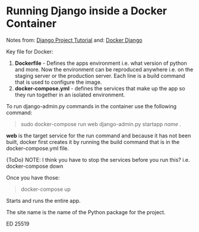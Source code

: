 # Running Django inside a Docker Container

Notes from: [Django Project Tutorial](https://docs.djangoproject.com/en/2.0/intro/tutorial01/)
      and: [Docker Django ](https://docs.docker.com/compose/django/#define-the-project-components)

Key file for Docker:
1. **Dockerfile** - Defines the apps environment i.e. what version of python and more.  Now the environment can be reproduced anywhere i.e. on the staging server or the production server.  Each line is a build command that is used to configure the image.
2. **docker-compose.yml** - defines the services that make up the app so they run together in an isolated environment.

To run django-admin.py commands in the container use the following command:
>sudo docker-compose run web django-admin.py startapp *name* .

**web** is the target service for the run command and because it has not been built, docker first creates it by running the build command that is in the docker-compose.yml file.

{ToDo} NOTE: I think you have to stop the services before you run this? i.e. docker-compose down

Once you have those:
>docker-compose up

Starts and runs the entire app.

The site name is the name of the Python package for the project.

ED 25519
